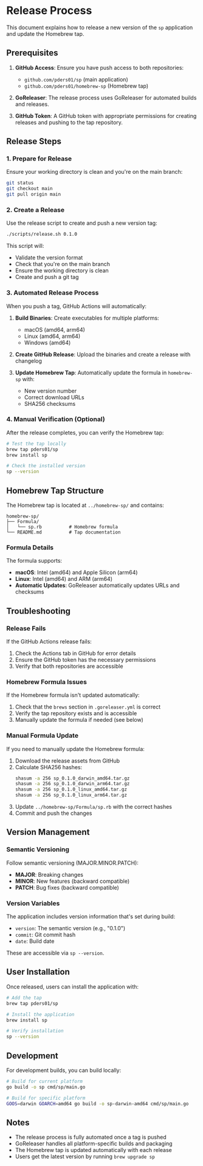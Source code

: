 # Release Process

This document explains how to release a new version of the `sp` application and update the Homebrew tap.

## Prerequisites

1. **GitHub Access**: Ensure you have push access to both repositories:
   - `github.com/pders01/sp` (main application)
   - `github.com/pders01/homebrew-sp` (Homebrew tap)

2. **GoReleaser**: The release process uses GoReleaser for automated builds and releases.

3. **GitHub Token**: A GitHub token with appropriate permissions for creating releases and pushing to the tap repository.

## Release Steps

### 1. Prepare for Release

Ensure your working directory is clean and you're on the main branch:

```bash
git status
git checkout main
git pull origin main
```

### 2. Create a Release

Use the release script to create and push a new version tag:

```bash
./scripts/release.sh 0.1.0
```

This script will:
- Validate the version format
- Check that you're on the main branch
- Ensure the working directory is clean
- Create and push a git tag

### 3. Automated Release Process

When you push a tag, GitHub Actions will automatically:

1. **Build Binaries**: Create executables for multiple platforms:
   - macOS (amd64, arm64)
   - Linux (amd64, arm64)
   - Windows (amd64)

2. **Create GitHub Release**: Upload the binaries and create a release with changelog

3. **Update Homebrew Tap**: Automatically update the formula in `homebrew-sp` with:
   - New version number
   - Correct download URLs
   - SHA256 checksums

### 4. Manual Verification (Optional)

After the release completes, you can verify the Homebrew tap:

```bash
# Test the tap locally
brew tap pders01/sp
brew install sp

# Check the installed version
sp --version
```

## Homebrew Tap Structure

The Homebrew tap is located at `../homebrew-sp/` and contains:

```
homebrew-sp/
├── Formula/
│   └── sp.rb          # Homebrew formula
└── README.md          # Tap documentation
```

### Formula Details

The formula supports:
- **macOS**: Intel (amd64) and Apple Silicon (arm64)
- **Linux**: Intel (amd64) and ARM (arm64)
- **Automatic Updates**: GoReleaser automatically updates URLs and checksums

## Troubleshooting

### Release Fails

If the GitHub Actions release fails:

1. Check the Actions tab in GitHub for error details
2. Ensure the GitHub token has the necessary permissions
3. Verify that both repositories are accessible

### Homebrew Formula Issues

If the Homebrew formula isn't updated automatically:

1. Check that the `brews` section in `.goreleaser.yml` is correct
2. Verify the tap repository exists and is accessible
3. Manually update the formula if needed (see below)

### Manual Formula Update

If you need to manually update the Homebrew formula:

1. Download the release assets from GitHub
2. Calculate SHA256 hashes:
   ```bash
   shasum -a 256 sp_0.1.0_darwin_amd64.tar.gz
   shasum -a 256 sp_0.1.0_darwin_arm64.tar.gz
   shasum -a 256 sp_0.1.0_linux_amd64.tar.gz
   shasum -a 256 sp_0.1.0_linux_arm64.tar.gz
   ```
3. Update `../homebrew-sp/Formula/sp.rb` with the correct hashes
4. Commit and push the changes

## Version Management

### Semantic Versioning

Follow semantic versioning (MAJOR.MINOR.PATCH):
- **MAJOR**: Breaking changes
- **MINOR**: New features (backward compatible)
- **PATCH**: Bug fixes (backward compatible)

### Version Variables

The application includes version information that's set during build:
- `version`: The semantic version (e.g., "0.1.0")
- `commit`: Git commit hash
- `date`: Build date

These are accessible via `sp --version`.

## User Installation

Once released, users can install the application with:

```bash
# Add the tap
brew tap pders01/sp

# Install the application
brew install sp

# Verify installation
sp --version
```

## Development

For development builds, you can build locally:

```bash
# Build for current platform
go build -o sp cmd/sp/main.go

# Build for specific platform
GOOS=darwin GOARCH=amd64 go build -o sp-darwin-amd64 cmd/sp/main.go
```

## Notes

- The release process is fully automated once a tag is pushed
- GoReleaser handles all platform-specific builds and packaging
- The Homebrew tap is updated automatically with each release
- Users get the latest version by running `brew upgrade sp` 